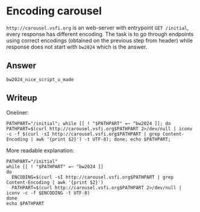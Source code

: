 # Encoding carousel

`http://carousel.vsfi.org` is an web-server with entrypoint `GET /initial`, every response has different encoding.
The task is to go through endpoints using correct encodings (obtained on the previous step from header) while response does not start with `bw2024` which is the answer.

## Answer

`bw2024_nice_script_u_made`

## Writeup

Oneliner:

```
PATHPART="/initial"; while [[ ! "$PATHPART" =~ ^bw2024 ]]; do PATHPART=$(curl http://carousel.vsfi.org$PATHPART 2>/dev/null | iconv -c -f $(curl -sI http://carousel.vsfi.org$PATHPART | grep Content-Encoding | awk '{print $2}') -t UTF-8); done; echo $PATHPART;
```

More readable explanation:

```
PATHPART="/initial"
while [[ ! "$PATHPART" =~ ^bw2024 ]]
do
  ENCODING=$(curl -sI http://carousel.vsfi.org$PATHPART | grep Content-Encoding | awk '{print $2}')
  PATHPART=$(curl http://carousel.vsfi.org$PATHPART 2>/dev/null | iconv -c -f $ENCODING -t UTF-8)
done
echo $PATHPART
```
